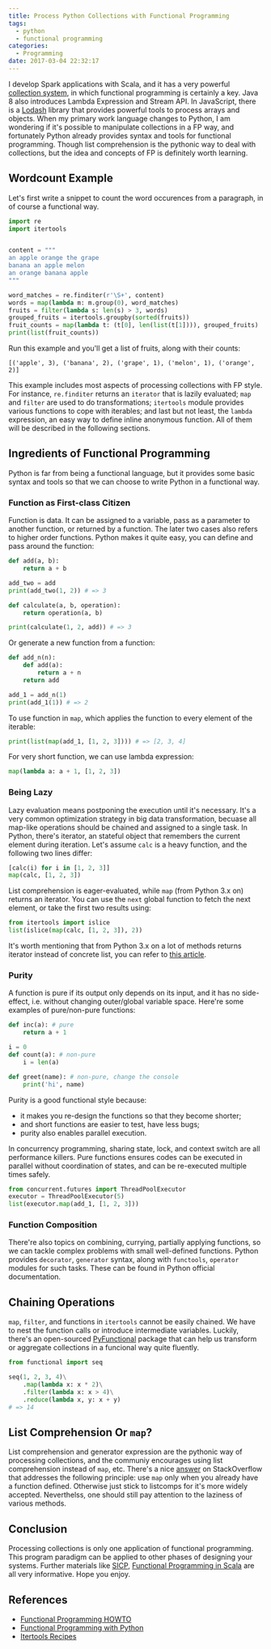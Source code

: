 ```yaml
---
title: Process Python Collections with Functional Programming
tags:
  - python
  - functional programming
categories:
  - Programming
date: 2017-03-04 22:32:17
---
```



I develop Spark applications with Scala, and it has a very powerful [collection system](http://docs.scala-lang.org/overviews/collections/introduction), in which functional programming is certainly a key. Java 8 also introduces Lambda Expression and Stream API. In JavaScript, there is a [Lodash](https://lodash.com/) library that provides powerful tools to process arrays and objects. When my primary work language changes to Python, I am wondering if it's possible to manipulate collections in a FP way, and fortunately Python already provides syntax and tools for functional programming. Though list comprehension is the pythonic way to deal with collections, but the idea and concepts of FP is definitely worth learning.

## Wordcount Example

Let's first write a snippet to count the word occurences from a paragraph, in of course a functional way.

```python
import re
import itertools


content = """
an apple orange the grape
banana an apple melon
an orange banana apple
"""

word_matches = re.finditer(r'\S+', content)
words = map(lambda m: m.group(0), word_matches)
fruits = filter(lambda s: len(s) > 3, words)
grouped_fruits = itertools.groupby(sorted(fruits))
fruit_counts = map(lambda t: (t[0], len(list(t[1]))), grouped_fruits)
print(list(fruit_counts))
```

Run this example and you'll get a list of fruits, along with their counts:

```text
[('apple', 3), ('banana', 2), ('grape', 1), ('melon', 1), ('orange', 2)]
```

This example includes most aspects of processing collections with FP style. For instance, `re.finditer` returns an `iterator` that is lazily evaluated; `map` and `filter` are used to do transformations; `itertools` module provides various functions to cope with iterables; and last but not least, the `lambda` expression, an easy way to define inline anonymous function. All of them will be described in the following sections.

<!-- more -->

## Ingredients of Functional Programming

Python is far from being a functional language, but it provides some basic syntax and tools so that we can choose to write Python in a functional way.

### Function as First-class Citizen

Function is data. It can be assigned to a variable, pass as a parameter to another function, or returned by a function. The later two cases also refers to higher order functions. Python makes it quite easy, you can define and pass around the function:

```python
def add(a, b):
    return a + b

add_two = add
print(add_two(1, 2)) # => 3

def calculate(a, b, operation):
    return operation(a, b)

print(calculate(1, 2, add)) # => 3
```

Or generate a new function from a function:

```python
def add_n(n):
    def add(a):
        return a + n
    return add

add_1 = add_n(1)
print(add_1(1)) # => 2
```

To use function in `map`, which applies the function to every element of the iterable:

```python
print(list(map(add_1, [1, 2, 3]))) # => [2, 3, 4]
```

For very short function, we can use lambda expression:

```python
map(lambda a: a + 1, [1, 2, 3])
```

### Being Lazy

Lazy evaluation means postponing the execution until it's necessary. It's a very common optimization strategy in big data transformation, becuase all map-like operations should be chained and assigned to a single task. In Python, there's iterator, an stateful object that remembers the current element during iteration. Let's assume `calc` is a heavy function, and the following two lines differ:

```python
[calc(i) for i in [1, 2, 3]]
map(calc, [1, 2, 3])
```

List comprehension is eager-evaluated, while `map` (from Python 3.x on) returns an iterator. You can use the `next` global function to fetch the next element, or take the first two results using:

```python
from itertools import islice
list(islice(map(calc, [1, 2, 3]), 2))
```

It's worth mentioning that from Python 3.x on a lot of methods returns iterator instead of concrete list, you can refer to [this article](http://shzhangji.com/blog/2017/01/08/python-2-to-3-quick-guide/#Less-Lists-More-Views).

### Purity

A function is pure if its output only depends on its input, and it has no side-effect, i.e. without changing outer/global variable space. Here're some examples of pure/non-pure functions:

```python
def inc(a): # pure
    return a + 1

i = 0
def count(a): # non-pure
    i = len(a)

def greet(name): # non-pure, change the console
    print('hi', name)
```

Purity is a good functional style because:

* it makes you re-design the functions so that they become shorter;
* and short functions are easier to test, have less bugs;
* purity also enables parallel execution.

In concurrency programming, sharing state, lock, and context switch are all performance killers. Pure functions ensures codes can be executed in parallel without coordination of states, and can be re-executed multiple times safely.

```python
from concurrent.futures import ThreadPoolExecutor
executor = ThreadPoolExecutor(5)
list(executor.map(add_1, [1, 2, 3]))
```

### Function Composition

There're also topics on combining, currying, partially applying functions, so we can tackle complex problems with small well-defined functions. Python provides `decorator`, `generator` syntax, along with `functools`, `operator` modules for such tasks. These can be found in Python official documentation.

## Chaining Operations

`map`, `filter`, and functions in `itertools` cannot be easily chained. We have to nest the function calls or introduce intermediate variables. Luckily, there's an open-sourced [PyFunctional](https://github.com/EntilZha/PyFunctional) package that can help us transform or aggregate collections in a funcional way quite fluently.

```python
from functional import seq

seq(1, 2, 3, 4)\
    .map(lambda x: x * 2)\
    .filter(lambda x: x > 4)\
    .reduce(lambda x, y: x + y)
# => 14
```

## List Comprehension Or `map`?

List comprehension and generator expression are the pythonic way of processing collections, and the communiy encourages using list comprehension instead of `map`, etc. There's a nice [answer](http://stackoverflow.com/a/6407222/1030720) on StackOverflow that addresses the following principle: use `map` only when you already have a function defined. Otherwise just stick to listcomps for it's more widely accepted. Neverthelss, one should still pay attention to the laziness of various methods.

## Conclusion

Processing collections is only one application of functional programming. This program paradigm can be applied to other phases of designing your systems. Further materials like [SICP](http://deptinfo.unice.fr/~roy/sicp.pdf), [Functional Programming in Scala](https://www.manning.com/books/functional-programming-in-scala) are all very informative. Hope you enjoy.

## References

* [Functional Programming HOWTO](https://docs.python.org/3/howto/functional.html)
* [Functional Programming with Python](http://kachayev.github.io/talks/uapycon2012/)
* [Itertools Recipes](https://docs.python.org/3/library/itertools.html#itertools-recipes)
